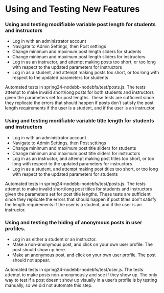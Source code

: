 # Using and Testing New Features

### Using and testing modifiable variable post length for students and instructors
- Log in with an administrator account
- Navigate to Admin Settings, then Post settings
- Change minimum and maximum post length sliders for students
- Change minimum and maximum post length sliders for instructors
- Log in as an instructor, and attempt making posts too short, or too long with respect to the updated parameters for instructors
- Log in as a student, and attempt making posts too short, or too long with respect to the updated parameters for students
  
Automated tests in spring24-nodebb-nodebfs/test/posts.js. The tests attempt to make invalid short/long posts for both students and instructors given the parameters set for post lengths. These tests are sufficient since they replicate the errors that should happen if posts don’t satisfy the post length requirements if the user is a student, and if the user is an instructor.

### Using and testing modifiable variable title length for students and instructors
- Log in with an administrator account
- Navigate to Admin Settings, then Post settings
- Change minimum and maximum post title sliders for students
- Change minimum and maximum post title sliders for instructors
- Log in as an instructor, and attempt making post titles too short, or too long with respect to the updated parameters for instructors
- Log in as a student, and attempt making post titles too short, or too long with respect to the updated parameters for students
  
Automated tests in spring24-nodebb-nodebfs/test/posts.js. The tests attempt to make invalid short/long post titles for students and instructors given the parameters set for post title lengths. These tests are sufficient since they replicate the errors that should happen if post titles don’t satisfy the length requirements if the user is a student, and if the user is an instructor.


### Using and testing the hiding of anonymous posts in user profiles.
- Log in as either a student or an instructor.
- Make a non-anonymous post, and click on your own user profile. The post should show up here.
- Make an anonymous post, and click on your own user profile. The post should not appear.
  
Automated tests in spring24-nodebb-nodebfs/test/user.js. The tests attempt to make posts non-anonymously and see if they show up. The only way to test if a post doesn’t show up visually in a user’s profile is by testing manually, so we did not automate this step.
